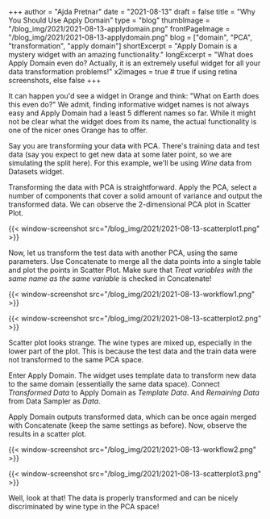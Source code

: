+++
author = "Ajda Pretnar"
date = "2021-08-13"
draft = false
title = "Why You Should Use Apply Domain"
type = "blog"
thumbImage = "/blog_img/2021/2021-08-13-applydomain.png"
frontPageImage = "/blog_img/2021/2021-08-13-applydomain.png"
blog = ["domain", "PCA", "transformation", "apply domain"]
shortExcerpt = "Apply Domain is a mystery widget with an amazing functionality."
longExcerpt = "What does Apply Domain even do? Actually, it is an extremely useful widget for all your data transformation problems!"
x2images = true  # true if using retina screenshots, else false
+++

It can happen you'd see a widget in Orange and think: "What on Earth does this even do?" We admit, finding informative widget names is not always easy and Apply Domain had a least 5 different names so far. While it might not be clear what the widget does from its name, the actual functionality is one of the nicer ones Orange has to offer.

Say you are transforming your data with PCA. There's training data and test data (say you expect to get new data at some later point, so we are simulating the split here). For this example, we'll be using *Wine* data from Datasets widget.

Transforming the data with PCA is straightforward. Apply the PCA, select a number of components that cover a solid amount of variance and output the transformed data. We can observe the 2-dimensional PCA plot in Scatter Plot.

{{< window-screenshot src="/blog_img/2021/2021-08-13-scatterplot1.png" >}}

Now, let us transform the test data with another PCA, using the same parameters. Use Concatenate to merge all the data points into a single table and plot the points in Scatter Plot. Make sure that *Treat variables with the same name as the same variable* is checked in Concatenate!

{{< window-screenshot src="/blog_img/2021/2021-08-13-workflow1.png" >}}

{{< window-screenshot src="/blog_img/2021/2021-08-13-scatterplot2.png" >}}

Scatter plot looks strange. The wine types are mixed up, especially in the lower part of the plot. This is because the test data and the train data were not transformed to the same PCA space.

Enter Apply Domain. The widget uses template data to transform new data to the same domain (essentially the same data space). Connect *Transformed Data* to Apply Domain as *Template Data*. And *Remaining Data* from Data Sampler as *Data*.

Apply Domain outputs transformed data, which can be once again merged with Concatenate (keep the same settings as before). Now, observe the results in a scatter plot.

{{< window-screenshot src="/blog_img/2021/2021-08-13-workflow2.png" >}}

{{< window-screenshot src="/blog_img/2021/2021-08-13-scatterplot3.png" >}}

Well, look at that! The data is properly transformed and can be nicely discriminated by wine type in the PCA space!
